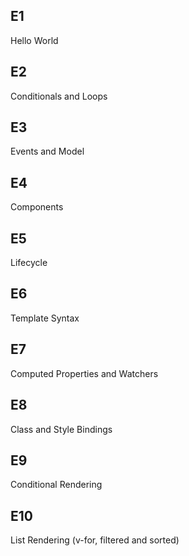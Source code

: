 
## E1
Hello World 

## E2
Conditionals and Loops

## E3
Events and Model

## E4
Components

## E5
Lifecycle

## E6
Template Syntax

## E7
Computed Properties and Watchers

## E8
Class and Style Bindings

## E9
Conditional Rendering

## E10 
List Rendering (v-for, filtered and sorted)


